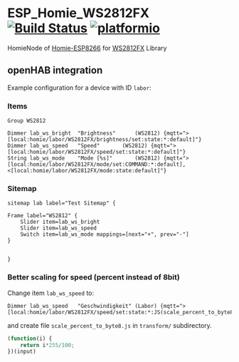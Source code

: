 # ESP_Homie_WS2812FX [![Build Status](https://travis-ci.org/euphi/ESP_Homie_WS2812FX.svg?branch=master)](https://travis-ci.org/euphi/ESP_Homie_WS2812FX) [![platformio](https://img.shields.io/badge/available--at-platformio-orange)](https://platformio.org/lib/show/1857/ESP_Homie_WS2812FX/)
HomieNode of [Homie-ESP8266](https://github.com/homieiot/homie-esp8266) for [WS2812FX](https://github.com/kitesurfer1404/WS2812FX) Library


## openHAB integration

Example configuration for a device with ID `labor`:

### Items
```
Group WS2812

Dimmer lab_ws_bright  "Brightness"   	(WS2812) {mqtt=">[local:homie/labor/WS2812FX/brightness/set:state:*:default]"}
Dimmer lab_ws_speed   "Speed" 		(WS2812) {mqtt=">[local:homie/labor/WS2812FX/speed/set:state:*:default]"}
String lab_ws_mode    "Mode [%s]"     	(WS2812) {mqtt=">[local:homie/labor/WS2812FX/mode/set:COMMAND:*:default], <[local:homie/labor/WS2812FX/mode:state:default]"}
```

### Sitemap
```
sitemap lab label="Test Sitemap" {

Frame label="WS2812" {
	Slider item=lab_ws_bright
	Slider item=lab_ws_speed
	Switch item=lab_ws_mode mappings=[next="+", prev="-"]
}


}
```

### Better scaling for speed (percent instead of 8bit)

Change item `lab_ws_speed` to:
```
Dimmer lab_ws_speed   "Geschwindigkeit" (Labor) {mqtt=">[local:homie/labor/WS2812FX/speed/set:state:*:JS(scale_percent_to_byte8.js)]"}
```

and create file `scale_percent_to_byte8.js` in `transform/` subdirectory.
```javascript
(function(i) {   
    return i*255/100;
})(input)
```
